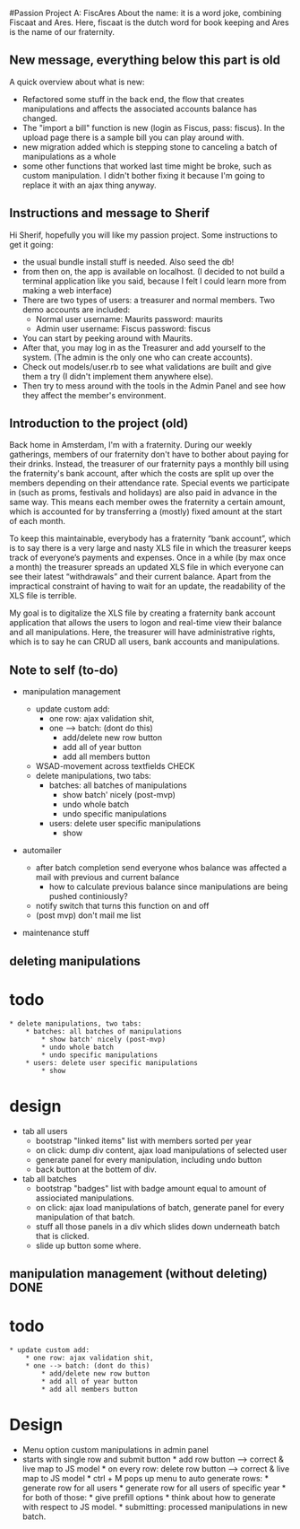 #Passion Project A: FiscAres
About the name: it is a word joke, combining Fiscaat and Ares. Here, fiscaat is the dutch word for book keeping and Ares is the name of our fraternity.


## New message, everything below this part is old

A quick overview about what is new:
* Refactored some stuff in the back end, the flow that creates manipulations and affects the associated accounts balance has changed.
* The "import a bill" function is new (login as Fiscus, pass: fiscus). In the upload page there is a sample bill you can play around with.
*  new migration added which is stepping stone to canceling a batch of manipulations as a whole
*  some other functions that worked last time might be broke, such as custom manipulation. I didn't bother fixing it because I'm going to replace it with an ajax thing anyway.


## Instructions and message to Sherif

Hi Sherif, hopefully you will like my passion project. Some instructions to get it going:

* the usual bundle install stuff is needed. Also seed the db!
* from then on, the app is available on localhost. (I decided to not build a terminal application like you said, because I felt I could learn more from making a web interface)
* There are two types of users: a treasurer and normal members. Two demo accounts are included:
	* Normal user
		username: Maurits
		password: maurits
	* Admin user
		username: Fiscus
		password: fiscus
* You can start by peeking around with Maurits. 
* After that, you may log in as the Treasurer and add yourself to the system. (The admin is the only one who can create accounts). 
* Check out models/user.rb to see what validations are built and give them a try (I didn't implement them anywhere else).
* Then try to mess around with the tools in the Admin Panel and see how they affect the member's environment.





## Introduction to the project (old)

Back home in Amsterdam, I'm with a fraternity. During our weekly gatherings, members of our fraternity don't have to bother about paying for their drinks. Instead, the treasurer of our fraternity pays a monthly bill using the fraternity's bank account, after which the costs are split up over the members depending on their attendance rate. Special events we participate in (such as proms, festivals and holidays) are also paid in advance in the same way. This means each member owes the fraternity a certain amount, which is accounted for by transferring a (mostly) fixed amount at the start of each month.

To keep this maintainable, everybody has a fraternity “bank account”, which is to say there is a very large and nasty XLS file in which the treasurer keeps track of everyone’s payments and expenses. Once in a while (by max once a month) the treasurer spreads an updated XLS file in which everyone can see their latest “withdrawals” and their current balance. Apart from the impractical constraint of having to wait for an update, the readability of the XLS file is terrible.

My goal is to digitalize the XLS file by creating a fraternity bank account application that allows the users to logon and real-time view their balance and all manipulations. Here, the treasurer will have administrative rights, which is to say he can CRUD all users, bank accounts and manipulations. 



## Note to self (to-do)

* manipulation management
	* update custom add:
		* one row: ajax validation shit,
		* one --> batch: (dont do this)
			* add/delete new row button
			* add all of year button
			* add all members button
	* WSAD-movement across textfields   CHECK
	* delete manipulations, two tabs:
		* batches: all batches of manipulations
			* show batch' nicely (post-mvp)
			* undo whole batch
			* undo specific manipulations
		* users: delete user specific manipulations
			* show 
* automailer
	* after batch completion send everyone whos balance was affected a mail with previous and current balance
		* how to calculate previous balance since manipulations are being pushed continiously?
	* notify switch that turns this function on and off
	* (post mvp) don't mail me list

* maintenance stuff 


## deleting manipulations 

# todo
	* delete manipulations, two tabs:
		* batches: all batches of manipulations
			* show batch' nicely (post-mvp)
			* undo whole batch
			* undo specific manipulations
		* users: delete user specific manipulations
			* show 
# design
* tab all users
	* bootstrap "linked items" list with members sorted per year
	* on click: dump div content, ajax load manipulations of selected user
	* generate panel for every manipulation, including undo button
	* back button at the bottem of div.
* tab all batches
  * bootstrap "badges" list with badge amount equal to amount of assiociated manipulations.
  * on click: ajax load manipulations of batch, generate panel for every manipulation of that batch.
  * stuff all those panels in a div which slides down underneath batch that is clicked. 
  * slide up button some where.
  





## manipulation management (without deleting) DONE

# todo
	* update custom add:
		* one row: ajax validation shit,
		* one --> batch: (dont do this)
			* add/delete new row button
			* add all of year button
			* add all members button


# Design 

* Menu option custom manipulations in admin panel
* starts with single row and submit button
		* add row button  --> correct & live map to JS model
		* on every row: delete row button --> correct & live map to JS model
		* ctrl + M pops up menu to auto generate rows:
				* generate row for all users
				* generate row for all users of specific year
				* for both of those: 
						* give prefill options
						* think about how to generate with respect to JS model.
		* submitting: processed manipulations in new batch.




